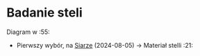 # Badanie steli

Diagram w :55:

* Pierwszy wybór, na [Siarze](81-Inf.md) (2024-08-05) -> Materiał stelli :21:
